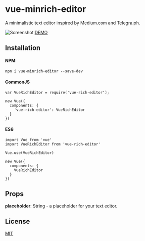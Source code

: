 # vue-minrich-editor
A minimalistic text editor inspired by Medium.com and Telegra.ph.  

![Screenshot](https://i.imgur.com/xGxmdO7.jpg)
[DEMO](https://lover-drive.github.io/vue-minrich-editor/)

## Installation
#### NPM
````
npm i vue-minrich-editor --save-dev
````
#### CommonJS
````
var VueRichEditor = require('vue-rich-editor');
  
new Vue({
  components: {
    'vue-rich-editor': VueRichEditor
  }
})
````

#### ES6
````
import Vue from 'vue'
import VueRichEditor from 'vue-rich-editor'
  
Vue.use(VueRichEditor)

new Vue({
  components: {
    VueRichEditor
  }
})
````
## Props
**placeholder**: String - a placeholder for your text editor.

## License
[MIT](https://opensource.org/licenses/MIT)

